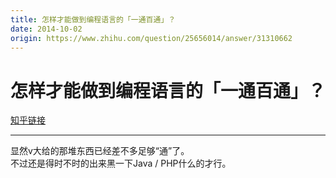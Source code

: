 ```yaml
---
title: 怎样才能做到编程语言的「一通百通」？
date: 2014-10-02
origin: https://www.zhihu.com/question/25656014/answer/31310662
---
```

# 怎样才能做到编程语言的「一通百通」？

[知乎链接](https://www.zhihu.com/question/25656014/answer/31310662)

---------

<span class="RichText ztext CopyrightRichText-richText" itemprop="text">显然v大给的那堆东西已经差不多足够“通”了。<br>不过还是得时不时的出来黑一下Java / PHP什么的才行。</span>